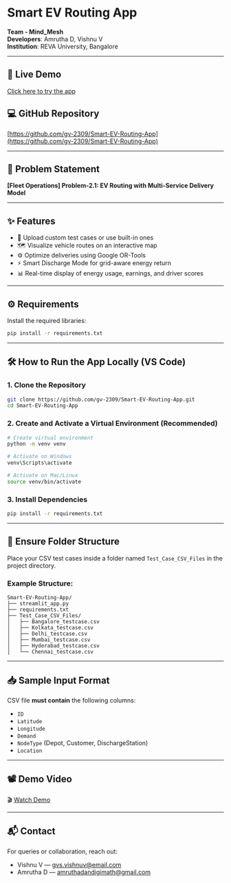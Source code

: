 # Smart EV Routing App

**Team - Mind_Mesh**  
**Developers**: Amrutha D, Vishnu V  
**Institution**: REVA University, Bangalore

---

## 🚀 Live Demo  
[Click here to try the app](https://smart-ev-routing-app.streamlit.app/)

## 💻 GitHub Repository  
[https://github.com/gv-2309/Smart-EV-Routing-App](https://github.com/gv-2309/Smart-EV-Routing-App)

---

## 🧠 Problem Statement  
**[Fleet Operations] Problem-2.1: EV Routing with Multi-Service Delivery Model**

---

## ✨ Features

- 📂 Upload custom test cases or use built-in ones
- 🗺️ Visualize vehicle routes on an interactive map
- ⚙️ Optimize deliveries using Google OR-Tools
- ⚡ Smart Discharge Mode for grid-aware energy return
- 📊 Real-time display of energy usage, earnings, and driver scores

---

## ⚙️ Requirements

Install the required libraries:

```bash
pip install -r requirements.txt
````

---

## 🛠️ How to Run the App Locally (VS Code)

### 1. Clone the Repository

```bash
git clone https://github.com/gv-2309/Smart-EV-Routing-App.git
cd Smart-EV-Routing-App
```

### 2. Create and Activate a Virtual Environment (Recommended)

```bash
# Create virtual environment
python -m venv venv

# Activate on Windows
venv\Scripts\activate

# Activate on Mac/Linux
source venv/bin/activate
```

### 3. Install Dependencies

```bash
pip install -r requirements.txt
```

---

## 📁 Ensure Folder Structure

Place your CSV test cases inside a folder named `Test_Case_CSV_Files` in the project directory.

### Example Structure:

```
Smart-EV-Routing-App/
├── streamlit_app.py
├── requirements.txt
├── Test_Case_CSV_Files/
│   ├── Bangalore_testcase.csv
│   ├── Kolkata_testcase.csv
│   ├── Delhi_testcase.csv
│   ├── Mumbai_testcase.csv
│   ├── Hyderabad_testcase.csv
│   └── Chennai_testcase.csv
```

---

## 📥 Sample Input Format

CSV file **must contain** the following columns:

* `ID`
* `Latitude`
* `Longitude`
* `Demand`
* `NodeType` (Depot, Customer, DischargeStation)
* `Location`

---

## 📽️ Demo Video

🎬 [Watch Demo](https://tinyurl.com/hackotsav-2k25)

---

## 📬 Contact

For queries or collaboration, reach out:

* Vishnu V — [gvs.vishnuv@email.com](mailto:gvs.vishnuv@email.com)
* Amrutha D — [amruthadandigimath@gmail.com](mailto:amruthadandigimath@gmail.com)

```


